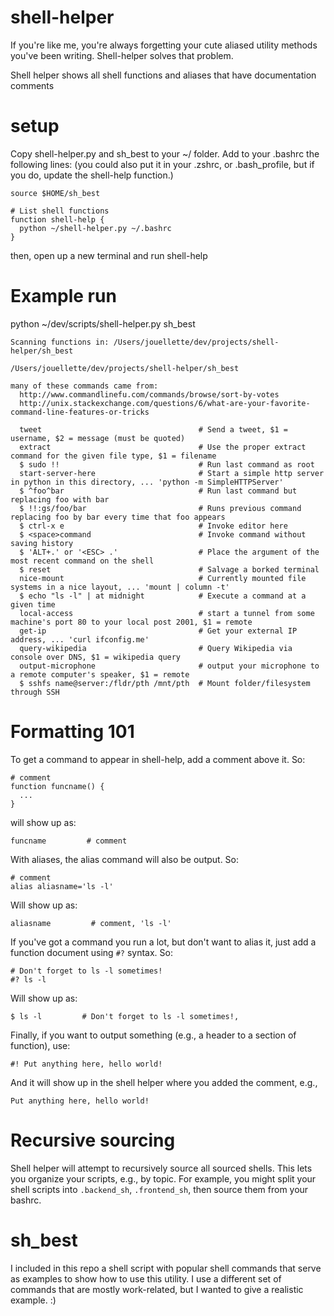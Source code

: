 # shell-helper
If you're like me, you're always forgetting your cute aliased utility methods you've been writing. Shell-helper solves that problem.

Shell helper shows all shell functions and aliases that have documentation comments

# setup

Copy shell-helper.py and sh_best to your ~/ folder. Add to your .bashrc the following lines: (you could also put it in your .zshrc, or .bash_profile, but if you do, update the shell-help function.)

    source $HOME/sh_best

    # List shell functions
    function shell-help {
      python ~/shell-helper.py ~/.bashrc
    }

then, open up a new terminal and run shell-help

# Example run
python ~/dev/scripts/shell-helper.py sh_best

    Scanning functions in: /Users/jouellette/dev/projects/shell-helper/sh_best

    /Users/jouellette/dev/projects/shell-helper/sh_best

    many of these commands came from:
      http://www.commandlinefu.com/commands/browse/sort-by-votes
      http://unix.stackexchange.com/questions/6/what-are-your-favorite-command-line-features-or-tricks

      tweet                                   # Send a tweet, $1 = username, $2 = message (must be quoted)
      extract                                 # Use the proper extract command for the given file type, $1 = filename
      $ sudo !!                               # Run last command as root
      start-server-here                       # Start a simple http server in python in this directory, ... 'python -m SimpleHTTPServer'
      $ ^foo^bar                              # Run last command but replacing foo with bar
      $ !!:gs/foo/bar                         # Runs previous command replacing foo by bar every time that foo appears
      $ ctrl-x e                              # Invoke editor here
      $ <space>command                        # Invoke command without saving history
      $ 'ALT+.' or '<ESC> .'                  # Place the argument of the most recent command on the shell
      $ reset                                 # Salvage a borked terminal
      nice-mount                              # Currently mounted file systems in a nice layout, ... 'mount | column -t'
      $ echo "ls -l" | at midnight            # Execute a command at a given time
      local-access                            # start a tunnel from some machine's port 80 to your local post 2001, $1 = remote
      get-ip                                  # Get your external IP address, ... 'curl ifconfig.me'
      query-wikipedia                         # Query Wikipedia via console over DNS, $1 = wikipedia query
      output-microphone                       # output your microphone to a remote computer's speaker, $1 = remote
      $ sshfs name@server:/fldr/pth /mnt/pth  # Mount folder/filesystem through SSH

# Formatting 101

To get a command to appear in shell-help, add a comment above it. So:

    # comment
    function funcname() {
      ...
    }

will show up as:

    funcname         # comment

With aliases, the alias command will also be output. So:

    # comment
    alias aliasname='ls -l'

Will show up as:

    aliasname         # comment, 'ls -l'

If you've got a command you run a lot, but don't want to alias it, just add a function document using `#?` syntax. So:

    # Don't forget to ls -l sometimes!
    #? ls -l

Will show up as:

    $ ls -l         # Don't forget to ls -l sometimes!,

Finally, if you want to output something (e.g., a header to a section of function), use:

    #! Put anything here, hello world!
    
And it will show up in the shell helper where you added the comment, e.g.,

    Put anything here, hello world!

# Recursive sourcing

Shell helper will attempt to recursively source all sourced shells. This lets you organize your scripts, e.g., by topic. For example, you might split your shell scripts into `.backend_sh`, `.frontend_sh`, then source them from your bashrc.

# sh_best

I included in this repo a shell script with popular shell commands that serve as examples to show how to use this utility. I use a different set of commands that are mostly work-related, but I wanted to give a realistic example. :)
